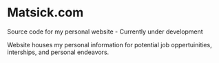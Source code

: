 # Matsick.com

Source code for my personal website - Currently under development

Website houses my personal information for potential job oppertuinities, interships, and personal endeavors.
